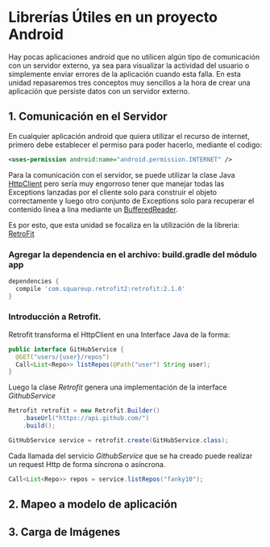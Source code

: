 # Librerías Útiles en un proyecto Android

Hay pocas aplicaciones android que no utilicen algún tipo de comunicación con un servidor externo, ya sea para visualizar la actividad del usuario o simplemente enviar errores de la aplicación cuando esta falla.
En esta unidad repasaremos tres conceptos muy sencillos a la hora de crear una aplicación que persiste datos con un servidor externo.

## 1. Comunicación en el Servidor

En cualquier aplicación android que quiera utilizar el recurso de internet, primero debe establecer el permiso para poder hacerlo, mediante el codigo:

```xml
<uses-permission android:name="android.permission.INTERNET" />
```

Para la comunicación con el servidor, se puede utilizar la clase Java [HttpClient](https://developer.android.com/reference/org/apache/http/client/HttpClient.html) pero sería muy engorroso tener que manejar todas las Exceptions lanzadas por el cliente solo para construir el objeto correctamente y luego otro conjunto de Exceptions solo para recuperar el contenido linea a lina mediante un [BufferedReader](https://developer.android.com/reference/java/io/BufferedReader.html).

Es por esto, que esta unidad se focaliza en la utilización de la libreria: [RetroFit](http://square.github.io/retrofit/)

### Agregar la dependencia en el archivo: build.gradle del módulo app

```gradle
dependencies {
  compile 'com.squareup.retrofit2:retrofit:2.1.0'
}
```

### Introducción a Retrofit.

Retrofit transforma el HttpClient en una Interface Java de la forma:
```java
public interface GitHubService {
  @GET("users/{user}/repos")
  Call<List<Repo>> listRepos(@Path("user") String user);
}
```

Luego la clase *Retrofit* genera una implementación de la interface *GithubService*

```java
Retrofit retrofit = new Retrofit.Builder()
    .baseUrl("https://api.github.com/")
    .build();

GitHubService service = retrofit.create(GitHubService.class);
```

Cada llamada del servicio *GithubService* que se ha creado puede realizar un request Http de forma síncrona o asíncrona.

```java
Call<List<Repo>> repos = service.listRepos("fanky10");
```

## 2. Mapeo a modelo de aplicación

## 3. Carga de Imágenes
